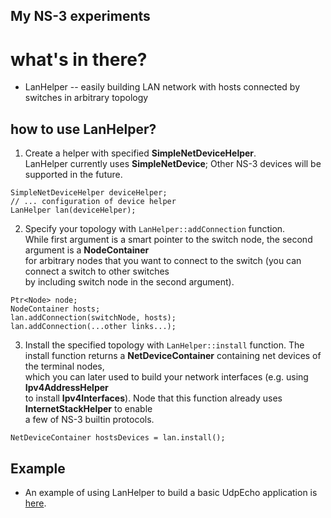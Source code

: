 ## My NS-3 experiments

# what's in there?

* LanHelper -- easily building LAN network with hosts connected by switches in arbitrary topology

## how to use LanHelper?
1. Create a helper with specified **SimpleNetDeviceHelper**.  
LanHelper currently uses **SimpleNetDevice**; Other NS-3 devices will be supported in the future.  
```
SimpleNetDeviceHelper deviceHelper;
// ... configuration of device helper
LanHelper lan(deviceHelper);
```

2. Specify your topology with `LanHelper::addConnection` function.  
While first argument is a smart pointer to the switch node, the second argument is a **NodeContainer**  
for arbitrary nodes that you want to connect to the switch (you can connect a switch to other switches  
by including switch node in the second argument).  
```
Ptr<Node> node;
NodeContainer hosts;
lan.addConnection(switchNode, hosts);
lan.addConnection(...other links...);
```

3. Install the specified topology with `LanHelper::install` function.
The install function returns a **NetDeviceContainer** containing net devices of the terminal nodes,  
which you can later used to build your network interfaces (e.g. using **Ipv4AddressHelper**  
to install **Ipv4Interfaces**). Node that this function already uses **InternetStackHelper** to enable  
a few of NS-3 builtin protocols.
```
NetDeviceContainer hostsDevices = lan.install();
```

## Example  
* An example of using LanHelper to build a basic UdpEcho application is [here](www.google.com).
